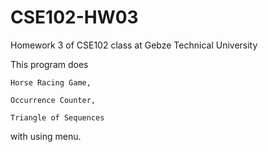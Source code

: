 # CSE102-HW03
Homework 3 of CSE102 class at Gebze Technical University

This program does
	
	Horse Racing Game,
	
	Occurrence Counter,
	
	Triangle of Sequences

with using menu.
